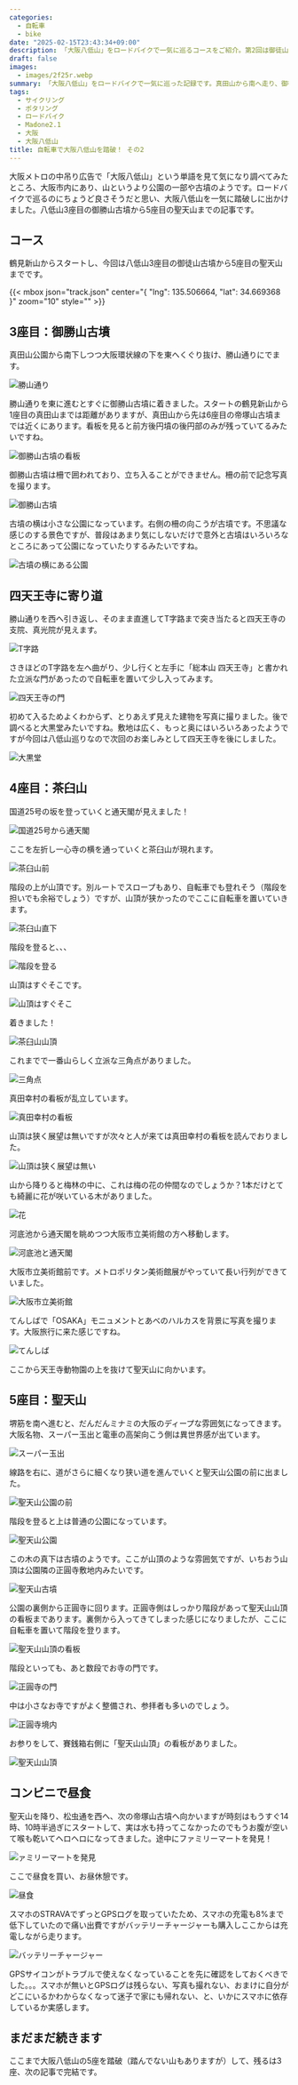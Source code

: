 ```yaml
---
categories:
  - 自転車
  - bike
date: "2025-02-15T23:43:34+09:00"
description: 「大阪八低山」をロードバイクで一気に巡るコースをご紹介。第2回は御徒山古墳から茶臼山、そして聖天山まで行きました。
draft: false
images:
  - images/2f25r.webp
summary: 「大阪八低山」をロードバイクで一気に巡った記録です。真田山から南へ走り、御徒山古墳から茶臼山、そして聖天山まで行きました。
tags:
  - サイクリング
  - ポタリング
  - ロードバイク
  - Madone2.1
  - 大阪
  - 大阪八低山
title: 自転車で大阪八低山を踏破！ その2
---
```


大阪メトロの中吊り広告で「大阪八低山」という単語を見て気になり調べてみたところ、大阪市内にあり、山というより公園の一部や古墳のようです。ロードバイクで巡るのにちょうど良さそうだと思い、大阪八低山を一気に踏破しに出かけました。八低山3座目の御勝山古墳から5座目の聖天山までの記事です。

## コース

鶴見新山からスタートし、今回は八低山3座目の御徒山古墳から5座目の聖天山までです。

{{< mbox json="track.json" center="{ \"lng\": 135.506664, \"lat\": 34.669368 }" zoom="10" style="" >}}

## 3座目：御勝山古墳

真田山公園から南下しつつ大阪環状線の下を東へくぐり抜け、勝山通りにでます。

![勝山通り](./images/AxwQI.webp)

勝山通りを東に進むとすぐに御勝山古墳に着きました。スタートの鶴見新山から1座目の真田山までは距離がありますが、真田山から先は6座目の帝塚山古墳までは近くにあります。看板を見ると前方後円墳の後円部のみが残っていてるみたいですね。

![御勝山古墳の看板](./images/JBjYj.webp)

御勝山古墳は柵で囲われており、立ち入ることができません。柵の前で記念写真を撮ります。

![御勝山古墳](./images/JL1Dm.webp)

古墳の横は小さな公園になっています。右側の柵の向こうが古墳です。不思議な感じのする景色ですが、普段はあまり気にしないだけで意外と古墳はいろいろなところにあって公園になっていたりするみたいですね。

![古墳の横にある公園](./images/wnAe5.webp)

## 四天王寺に寄り道

勝山通りを西へ引き返し、そのまま直進してT字路まで突き当たると四天王寺の支院、真光院が見えます。

![T字路](./images/q5WXZ.webp)

さきほどのT字路を左へ曲がり、少し行くと左手に「総本山
四天王寺」と書かれた立派な門があったので自転車を置いて少し入ってみます。

![四天王寺の門](./images/7_CBl.webp)

初めて入るためよくわからず、とりあえず見えた建物を写真に撮りました。後で調べると大黒堂みたいですね。敷地は広く、もっと奥にはいろいろあったようですが今回は八低山巡りなので次回のお楽しみとして四天王寺を後にしました。

![大黒堂](./images/C4ISd.webp)

## 4座目：茶臼山

国道25号の坂を登っていくと通天閣が見えました！

![国道25号から通天閣](./images/sinT_.webp)

ここを左折し一心寺の横を通っていくと茶臼山が現れます。

![茶臼山前](./images/dDRoi.webp)

階段の上が山頂です。別ルートでスロープもあり、自転車でも登れそう（階段を担いでも余裕でしょう）ですが、山頂が狭かったのでここに自転車を置いていきます。

![茶臼山直下](./images/2f25r.webp)

階段を登ると、、、

![階段を登る](./images/iTglV.webp)

山頂はすぐそこです。

![山頂はすぐそこ](./images/HgrfK.webp)

着きました！

![茶臼山山頂](./images/WFfyW.webp)

これまでで一番山らしく立派な三角点がありました。

![三角点](./images/DBWMY.webp)

真田幸村の看板が乱立しています。

![真田幸村の看板](./images/oVN1k.webp)

山頂は狭く展望は無いですが次々と人が来ては真田幸村の看板を読んでおりました。

![山頂は狭く展望は無い](./images/32QiM.webp)

山から降りると梅林の中に、これは梅の花の仲間なのでしょうか？1本だけとても綺麗に花が咲いている木がありました。

![花](./images/XXgfU.webp)

河底池から通天閣を眺めつつ大阪市立美術館の方へ移動します。

![河底池と通天閣](./images/reccK.webp)

大阪市立美術館前です。メトロポリタン美術館展がやっていて長い行列ができていました。

![大阪市立美術館](./images/OhANN.webp)

てんしばで「OSAKA」モニュメントとあべのハルカスを背景に写真を撮ります。大阪旅行に来た感じですね。

![てんしば](./images/05nG0.webp)

ここから天王寺動物園の上を抜けて聖天山に向かいます。

## 5座目：聖天山

堺筋を南へ進むと、だんだんミナミの大阪のディープな雰囲気になってきます。大阪名物、スーパー玉出と電車の高架向こう側は異世界感が出ています。

![スーパー玉出](./images/Bwl7G.webp)

線路を右に、道がさらに細くなり狭い道を進んでいくと聖天山公園の前に出ました。

![聖天山公園の前](./images/AZHdb.webp)

階段を登ると上は普通の公園になっています。

![聖天山公園](./images/z9ccR.webp)

この木の真下は古墳のようです。ここが山頂のような雰囲気ですが、いちおう山頂は公園隣の正圓寺敷地内みたいです。

![聖天山古墳](./images/ahNsB.webp)

公園の裏側から正圓寺に回ります。正圓寺側はしっかり階段があって聖天山山頂の看板まであります。裏側から入ってきてしまった感じになりましたが、ここに自転車を置いて階段を登ります。

![聖天山山頂の看板](./images/ofiKH.webp)

階段といっても、あと数段でお寺の門です。

![正圓寺の門](./images/djctQ.webp)

中は小さなお寺ですがよく整備され、参拝者も多いのでしょう。

![正圓寺境内](./images/IkSUk.webp)

お参りをして、賽銭箱右側に「聖天山山頂」の看板がありました。

![聖天山山頂](./images/Rzbm3.webp)

## コンビニで昼食

聖天山を降り、松虫通を西へ、次の帝塚山古墳へ向かいますが時刻はもうすぐ14時、10時半過ぎにスタートして、実は水も持ってこなかったのでもうお腹が空いて喉も乾いてヘロヘロになってきました。途中にファミリーマートを発見！

![ァミリーマートを発見](./images/YCEzz.webp)

ここで昼食を買い、お昼休憩です。

![昼食](./images/QYLAH.webp)

スマホのSTRAVAでずっとGPSログを取っていたため、スマホの充電も8%まで低下していたので痛い出費ですがバッテリーチャージャーも購入しここからは充電しながら走ります。

![バッテリーチャージャー](./images/sFPW0.webp)

GPSサイコンがトラブルで使えなくなっていることを先に確認をしておくべきでした。。。スマホが無いとGPSログは残らない、写真も撮れない、おまけに自分がどこにいるかわからなくなって迷子で家にも帰れない、と、いかにスマホに依存しているか実感します。

## まだまだ続きます

ここまで大阪八低山の5座を踏破（踏んでない山もありますが）して、残るは3座、次の記事で完結です。
